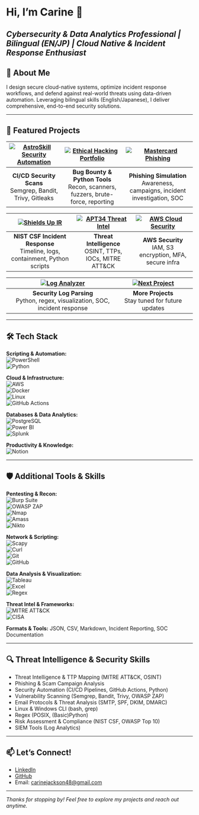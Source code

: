# Hi, I’m Carine 👋  
*Cybersecurity & Data Analytics Professional | Bilingual (EN/JP) | Cloud Native & Incident Response Enthusiast*
---

## 🚀 About Me  
I design secure cloud-native systems, optimize incident response workflows, and defend against real-world threats using data-driven automation. Leveraging bilingual skills (English/Japanese), I deliver comprehensive, end-to-end security solutions.

---

## 💼 Featured Projects
| [![AstroSkill Security Automation](https://img.shields.io/badge/AstroSkill_Security-Automation-informational?style=for-the-badge&logo=github)](https://github.com/CarineJackson1/astroskill-lms-connector) | [![Ethical Hacking Portfolio](https://img.shields.io/badge/Ethical_Hacking_Portfolio-Pentesting-blueviolet?style=for-the-badge&logo=python)](https://github.com/CarineJackson1/ethical-hacking-portfolio) | [![Mastercard Phishing](https://img.shields.io/badge/Mastercard_Phishing-Awareness-critical?style=for-the-badge&logo=mastercard)](https://github.com/CarineJackson1/mastercard-cybersecurity-simulation) |
|:---:|:---:|:---:|
| **CI/CD Security Scans**<br>Semgrep, Bandit, Trivy, Gitleaks | **Bug Bounty & Python Tools**<br>Recon, scanners, fuzzers, brute-force, reporting | **Phishing Simulation**<br>Awareness, campaigns, incident investigation, SOC |

| [![Shields Up IR](https://img.shields.io/badge/Ransomware_IR-Plan-red?style=for-the-badge&logo=github)](https://github.com/CarineJackson1/shields-up-cybersecurity-response) | [![APT34 Threat Intel](https://img.shields.io/badge/APT34_Threat_Intel-Report-orange?style=for-the-badge&logo=mitre)](https://github.com/CarineJackson1/-cybersecurity-incident-investigation-threat-intelligence-reporting) | [![AWS Cloud Security](https://img.shields.io/badge/AWS_Cloud_Security-Hardening-yellow?style=for-the-badge&logo=amazonaws)](https://github.com/CarineJackson1/aws-cloud-practitioner-clf-c02) |
|:---:|:---:|:---:|
| **NIST CSF Incident Response**<br>Timeline, logs, containment, Python scripts | **Threat Intelligence**<br>OSINT, TTPs, IOCs, MITRE ATT&CK | **AWS Security**<br>IAM, S3 encryption, MFA, secure infra |

| [![Log Analyzer](https://img.shields.io/badge/Log_Analyzer-Jupyter_Lab-blue?style=for-the-badge&logo=jupyter)](https://github.com/CarineJackson1/python-log-analyzer-starter) | [![Next Project](https://img.shields.io/badge/Next_Project-ComingSoon-lightgrey?style=for-the-badge&logo=github)]() |  |
|:---:|:---:|:---:|
| **Security Log Parsing**<br>Python, regex, visualization, SOC, incident response | **More Projects**<br>Stay tuned for future updates |  |
---

## 🛠 Tech Stack

**Scripting & Automation:**  
![PowerShell](https://img.shields.io/badge/PowerShell-%235391FE.svg?style=for-the-badge&logo=powershell&logoColor=white)  
![Python](https://img.shields.io/badge/python-3670A0?style=for-the-badge&logo=python&logoColor=ffdd54)  

**Cloud & Infrastructure:**  
![AWS](https://img.shields.io/badge/AWS-%23FF9900.svg?style=for-the-badge&logo=amazon-aws&logoColor=white)  
![Docker](https://img.shields.io/badge/docker-%230db7ed.svg?style=for-the-badge&logo=docker&logoColor=white)  
![Linux](https://img.shields.io/badge/Linux-%23000000.svg?style=for-the-badge&logo=linux&logoColor=white)  
![GitHub Actions](https://img.shields.io/badge/github%20actions-%232671E5.svg?style=for-the-badge&logo=githubactions&logoColor=white)  

**Databases & Data Analytics:**  
![PostgreSQL](https://img.shields.io/badge/PostgreSQL-316192?style=for-the-badge&logo=postgresql&logoColor=white)  
![Power BI](https://img.shields.io/badge/power_bi-F2C811?style=for-the-badge&logo=powerbi&logoColor=black)  
![Splunk](https://img.shields.io/badge/Splunk-black?style=for-the-badge&logo=splunk&logoColor=white)  

**Productivity & Knowledge:**  
![Notion](https://img.shields.io/badge/Notion-%23000000.svg?style=for-the-badge&logo=notion&logoColor=white)  

---

## 🛡 Additional Tools & Skills

**Pentesting & Recon:**  
![Burp Suite](https://img.shields.io/badge/Burp_Suite-darkred?style=for-the-badge&logo=burpsuite&logoColor=white)  
![OWASP ZAP](https://img.shields.io/badge/OWASP_ZAP-FF6F61?style=for-the-badge&logo=owasp&logoColor=white)  
![Nmap](https://img.shields.io/badge/Nmap-7CA1B4?style=for-the-badge&logo=nmap&logoColor=white)  
![Amass](https://img.shields.io/badge/Amass-0052CC?style=for-the-badge&logo=github&logoColor=white)  
![Nikto](https://img.shields.io/badge/Nikto-007ACC?style=for-the-badge&logo=apache&logoColor=white)  

**Network & Scripting:**  
![Scapy](https://img.shields.io/badge/Scapy-00A6D6?style=for-the-badge&logo=python&logoColor=white)  
![Curl](https://img.shields.io/badge/Curl-005A9C?style=for-the-badge&logo=curl&logoColor=white)  
![Git](https://img.shields.io/badge/Git-F05032?style=for-the-badge&logo=git&logoColor=white)  
![GitHub](https://img.shields.io/badge/GitHub-181717?style=for-the-badge&logo=github&logoColor=white)  

**Data Analysis & Visualization:**  
![Tableau](https://img.shields.io/badge/Tableau-E97627?style=for-the-badge&logo=tableau&logoColor=white)  
![Excel](https://img.shields.io/badge/Microsoft_Excel-217346?style=for-the-badge&logo=microsoft-excel&logoColor=white)  
![Regex](https://img.shields.io/badge/Regex-005A9C?style=for-the-badge&logo=regex&logoColor=white)  

**Threat Intel & Frameworks:**  
![MITRE ATT&CK](https://img.shields.io/badge/MITRE_ATT--CK-0052CC?style=for-the-badge&logo=mitre&logoColor=white)  
![CISA](https://img.shields.io/badge/CISA-005A9C?style=for-the-badge&logo=us-government&logoColor=white)  

**Formats & Tools:** JSON, CSV, Markdown, Incident Reporting, SOC Documentation

---

## 🔍 Threat Intelligence & Security Skills

- Threat Intelligence & TTP Mapping (MITRE ATT&CK, OSINT)  
- Phishing & Scam Campaign Analysis  
- Security Automation (CI/CD Pipelines, GitHub Actions, Python)  
- Vulnerability Scanning (Semgrep, Bandit, Trivy, OWASP ZAP)  
- Email Protocols & Threat Analysis (SMTP, SPF, DKIM, DMARC)  
- Linux & Windows CLI (bash, grep)  
- Regex (POSIX, (Basic)Python)  
- Risk Assessment & Compliance (NIST CSF, OWASP Top 10)  
- SIEM Tools (Log Analytics)

---

## 📫 Let’s Connect!

- [LinkedIn](https://www.linkedin.com/in/carinejackson)  
- [GitHub](https://github.com/CarineJackson1)  
- Email: carinejackson48@gmail.com  

---

*Thanks for stopping by! Feel free to explore my projects and reach out anytime.*  
